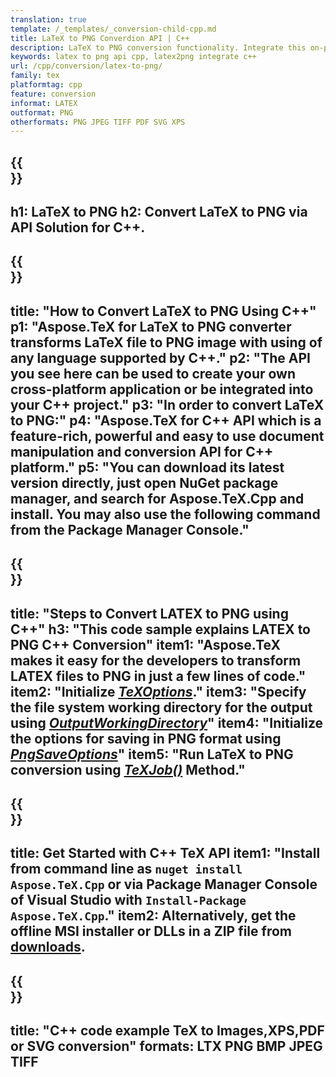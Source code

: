 ```yaml
---
translation: true
template: /_templates/_conversion-child-cpp.md
title: LaTeX to PNG Converdion API | C++ 
description: LaTeX to PNG conversion functionality. Integrate this on-premise C++ library into your project or use cross-platform applications to convert LaTeX to PNG.
keywords: latex to png api cpp, latex2png integrate c++
url: /cpp/conversion/latex-to-png/
family: tex
platformtag: cpp
feature: conversion
informat: LATEX
outformat: PNG
otherformats: PNG JPEG TIFF PDF SVG XPS
---
```


{{<section banner>}}
---
h1: LaTeX to PNG
h2: Convert LaTeX to PNG via API Solution for C++.
---

{{<section overview>}}
---
title: "How to Convert LaTeX to PNG Using C++"
p1: "Aspose.TeX for LaTeX to PNG converter transforms LaTeX file to PNG image with using of any language supported by C++."
p2: "The API you see here can be used to create your own cross-platform application or be integrated into your C++ project."
p3: "In order to convert LaTeX to PNG:"
p4: "Aspose.TeX for C++ API which is a feature-rich, powerful and easy to use document manipulation and conversion API for C++ platform."
p5: "You can download its latest version directly, just open NuGet package manager, and search for Aspose.TeX.Cpp and install. You may also use the following command from the Package Manager Console."
---

{{<section feature1>}}
---
title: "Steps to Convert LATEX to PNG using C++"
h3: "This code sample explains LATEX to PNG C++ Conversion"
item1: "Aspose.TeX makes it easy for the developers to transform LATEX files to PNG in just a few lines of code."
item2: "Initialize [*TeXOptions*](https://reference.aspose.com/tex/cpp/class/aspose.te_x.te_x_options)."
item3: "Specify the file system working directory for the output using [*OutputWorkingDirectory*](https://reference.aspose.com/tex/cpp/class/aspose.te_x.te_x_options#aa4f4ea6dab7db5ba1b40800495f16f63)"
item4: "Initialize the options for saving in PNG format using [*PngSaveOptions*](https://reference.aspose.com/tex/cpp/class/aspose.te_x.presentation.image.png_save_options)"
item5: "Run LaTeX to PNG conversion using [*TeXJob()*](https://reference.aspose.com/tex/cpp/class/aspose.te_x.te_x_job) Method."
---

{{<section feature2>}}
---
title: Get Started with C++ TeX API
item1: "Install from command line as ```nuget install Aspose.TeX.Cpp``` or via Package Manager Console of Visual Studio with ```Install-Package Aspose.TeX.Cpp```."
item2: Alternatively, get the offline MSI installer or DLLs in a ZIP file from [downloads](https://downloads.aspose.com/tex/cpp).
---

{{<section widget>}}
---
title: "C++ code example TeX to Images,XPS,PDF or SVG conversion"
formats: LTX PNG BMP JPEG TIFF
---
